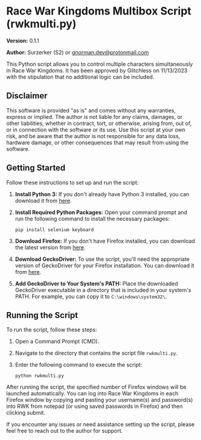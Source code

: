 
# Race War Kingdoms Multibox Script (rwkmulti.py)

**Version:** 0.1.1

**Author:** Surzerker (S2) or [gnorman.dev@protonmail.com](mailto:gnorman.dev@protonmail.com)

This Python script allows you to control multiple characters simultaneously in Race War Kingdoms. It has been approved by Glitchless on 11/13/2023 with the stipulation that no additional logic can be included.

## Disclaimer

This software is provided "as is" and comes without any warranties, express or implied. The author is not liable for any claims, damages, or other liabilities, whether in contract, tort, or otherwise, arising from, out of, or in connection with the software or its use. Use this script at your own risk, and be aware that the author is not responsible for any data loss, hardware damage, or other consequences that may result from using the software.

## Getting Started

Follow these instructions to set up and run the script:

1. **Install Python 3:** If you don't already have Python 3 installed, you can download it from [here](https://www.python.org/downloads/).

2. **Install Required Python Packages:** Open your command prompt and run the following command to install the necessary packages:

    ```
    pip install selenium keyboard
    ```

3. **Download Firefox:** If you don't have Firefox installed, you can download the latest version from [here](https://www.mozilla.org/firefox/new/).

4. **Download GeckoDriver:** To use the script, you'll need the appropriate version of GeckoDriver for your Firefox installation. You can download it from [here](https://github.com/mozilla/geckodriver/releases).

5. **Add GeckoDriver to Your System's PATH:** Place the downloaded GeckoDriver executable in a directory that is included in your system's PATH. For example, you can copy it to `C:\windows\system32\`.

## Running the Script

To run the script, follow these steps:

1. Open a Command Prompt (CMD).

2. Navigate to the directory that contains the script file `rwkmulti.py`.

3. Enter the following command to execute the script:

   ```
   python rwkmulti.py
   ```

After running the script, the specified number of Firefox windows will be launched automatically. You can log into Race War Kingdoms in each Firefox window by copying and pasting your username(s) and password(s) into RWK from notepad (or using saved passwords in Firefox) and then clicking submit.

If you encounter any issues or need assistance setting up the script, please feel free to reach out to the author for support.
